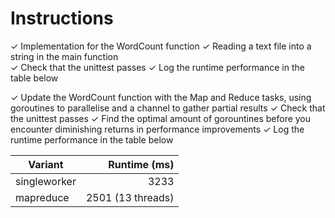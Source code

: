 # Instructions
✓ Implementation for the WordCount function 
✓ Reading a text file into a string in the main function  
✓ Check that the unittest passes
✓ Log the runtime performance in the table below

✓ Update the WordCount function with the Map and Reduce tasks, using goroutines to parallelise and a channel to gather partial results
✓ Check that the unittest passes
✓ Find the optimal amount of gorountines before you encounter diminishing returns in performance improvements
✓ Log the runtime performance in the table below


| Variant      | Runtime (ms)       |
| ------------ | ------------:      |
| singleworker |         3233       | 
| mapreduce    | 2501 (13 threads)  |